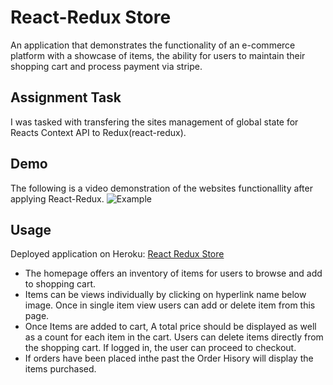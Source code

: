 # React-Redux Store
An application that demonstrates the functionality of an e-commerce platform with a showcase of items, the ability for users to maintain their shopping cart and process payment via stripe. 

## Assignment Task
I was tasked with transfering the sites management of global state for Reacts Context API to Redux(react-redux). 

## Demo
The following is a video demonstration of the websites functionallity after applying React-Redux.
![Example](./assets/Demo.gif)


## Usage
Deployed application on Heroku: [React Redux Store]()
* The homepage offers an inventory of items for users to browse and add to shopping cart. 
* Items can be views individually by clicking on hyperlink name below image. Once in single item view users can add or delete item from this page. 
* Once Items are added to cart, A total price should be displayed as well as a count for each item in the cart. Users can delete items directly from the shopping cart. If logged in, the user can proceed to checkout. 
* If orders have been placed inthe past the Order Hisory will display the items purchased. 